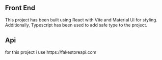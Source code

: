 <h2>Front End</h2>
<p>This project has been built using React with Vite and Material UI for styling. Additionally, Typescript has been used to add safe type to the project.</p>
<h2>Api</h2>
for this project i use https://fakestoreapi.com 
